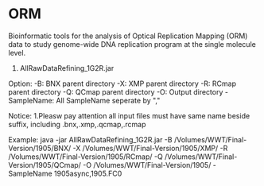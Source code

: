 # ORM
Bioinformatic tools for the analysis of Optical Replication Mapping (ORM) data to study genome-wide DNA replication program at the single molecule level.

1. AllRawDataRefining_1G2R.jar

Option: 
-B: BNX parent directory
-X: XMP parent directory
-R: RCmap parent directory
-Q: QCmap parent directory
-O: Output directory 
-SampleName: All SampleName seperate by "," 

Notice: 
1.Pleasw pay attention all input files must have same name beside suffix, including .bnx,.xmp,.qcmap,.rcmap

Example:
java -jar AllRawDataRefining_1G2R.jar 
     -B /Volumes/WWT/Final-Version/1905/BNX/ 
     -X /Volumes/WWT/Final-Version/1905/XMP/ 
     -R /Volumes/WWT/Final-Version/1905/RCmap/ 
     -Q /Volumes/WWT/Final-Version/1905/QCmap/ 
     -O /Volumes/WWT/Final-Version/1905/ 
     -SampleName 1905async,1905.FC0
     

